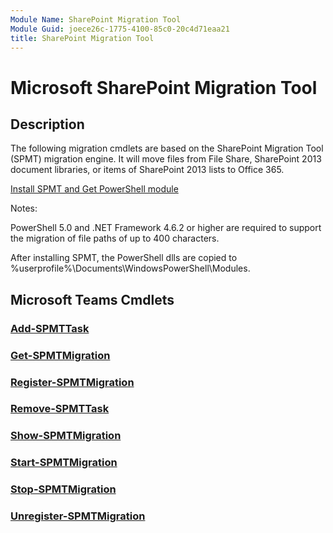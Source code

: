 ```yaml
---
Module Name: SharePoint Migration Tool
Module Guid: joece26c-1775-4100-85c0-20c4d71eaa21
title: SharePoint Migration Tool
---
```


# Microsoft SharePoint Migration Tool
## Description
The following migration cmdlets are based on the SharePoint Migration Tool (SPMT) migration engine. It will move files from File Share, SharePoint 2013 document libraries, or items of SharePoint 2013 lists to Office 365. 

[Install SPMT and Get PowerShell module](https://spmtreleasescus.blob.core.windows.net/install/default.htm "Install SPMT and Get PowerShell module")

Notes:

PowerShell 5.0 and .NET Framework 4.6.2 or higher are required to support the migration of file paths of up to 400 characters.

After installing SPMT, the PowerShell dlls are copied to %userprofile%\Documents\WindowsPowerShell\Modules. 

## Microsoft Teams Cmdlets

### [Add-SPMTTask](Add-SPMTTask.md)

### [Get-SPMTMigration](Get-SPMTMigration.md)

### [Register-SPMTMigration](Register-SPMTMigration.md)

### [Remove-SPMTTask](Remove-SPMTTask.md)

### [Show-SPMTMigration](Show-SPMTMigration.md)

### [Start-SPMTMigration](Start-SPMTMigration.md)

### [Stop-SPMTMigration](Stop-SPMTMigration.md)

### [Unregister-SPMTMigration](Unregister-SPMTMigration.md)
